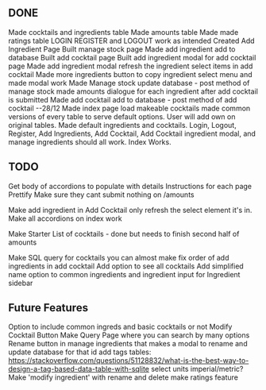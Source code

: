 ## DONE

Made cocktails and ingredients table
Made amounts table
Made made ratings table
LOGIN REGISTER and LOGOUT work as intended
Created Add Ingredient Page
Built manage stock page
Made add ingredient add to database
Built add cocktail page
Built add ingredient modal for add cocktail page
Made add ingredient modal refresh the ingredient select items in add cocktail
Made more ingredients button to copy ingredient select menu and made modal work
Made Manage stock update database - post method of manage stock
made amounts dialogue for each ingredient after add cocktail is submitted
Made add cocktail add to database - post method of add cocktail
--28/12
Made index page load makeable cocktails
made common versions of every table to serve default options. User will add own on original tables.
Made default ingredients and cocktails.
Login, Logout, Register, Add Ingredients, Add Cocktail, Add Cocktail ingredient modal, and manage ingredients should all work. Index Works.

## TODO

Get body of accordions to populate with details
Instructions for each page
Prettify
Make sure they cant submit nothing on /amounts

Make add ingredient in Add Cocktail only refresh the select element it's in.
Make all accordions on index work

Make Starter List of cocktails - done but needs to finish second half of amounts

Make SQL query for cocktails you can almost make
fix order of add ingredients in add cocktail
Add option to see all cocktails
Add simplified name option to common ingredients and ingredient input for Ingredient sidebar

## Future Features

Option to include common ingreds and basic cocktails or not
Modify Cocktail Button
Make Query Page where you can search by many options
Rename button in manage ingredients that makes a modal to rename and update database for that id
add tags tables: https://stackoverflow.com/questions/51128832/what-is-the-best-way-to-design-a-tag-based-data-table-with-sqlite
select units imperial/metric?
Make 'modify ingredient' with rename and delete
make ratings feature